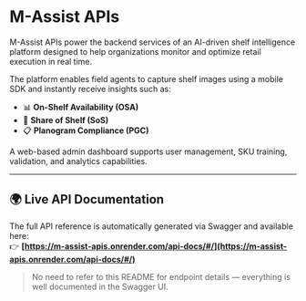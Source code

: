 # M-Assist APIs

M-Assist APIs power the backend services of an AI-driven shelf intelligence platform designed to help organizations monitor and optimize retail execution in real time.

The platform enables field agents to capture shelf images using a mobile SDK and instantly receive insights such as:
- 📊 **On-Shelf Availability (OSA)**
- 📐 **Share of Shelf (SoS)**
- 📋 **Planogram Compliance (PGC)**

A web-based admin dashboard supports user management, SKU training, validation, and analytics capabilities.

---

## 🌍 Live API Documentation

The full API reference is automatically generated via Swagger and available here:  
👉 **[https://m-assist-apis.onrender.com/api-docs/#/](https://m-assist-apis.onrender.com/api-docs/#/)**

> No need to refer to this README for endpoint details — everything is well documented in the Swagger UI.

